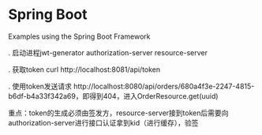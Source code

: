 # Spring Boot
Examples using the Spring Boot Framework

. 启动进程jwt-generator  authorization-server  resource-server

. 获取token  curl http://localhost:8081/api/token

. 使用token发送请求 http://localhost:8080/api/orders/680a4f3e-2247-4815-b6df-b4a33f342a69，即得到404，进入OrderResource.get(uuid)

重点：token的生成必须由签发方，resource-server接到token后需要向authorization-server进行接口认证拿到kid（进行缓存），验签